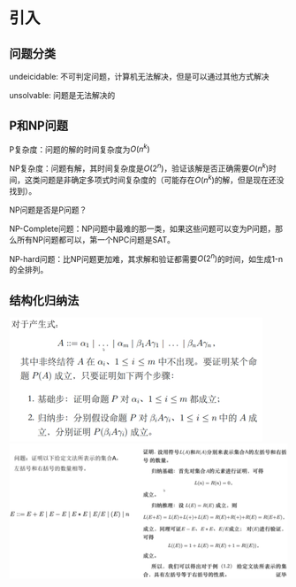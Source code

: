 # 引入

## 问题分类

undeicidable: 不可判定问题，计算机无法解决，但是可以通过其他方式解决

unsolvable: 问题是无法解决的

## P和NP问题

P复杂度：问题的解的时间复杂度为$O(n^k)$

NP复杂度：问题有解，其时间复杂度是$O(2^n)$，验证该解是否正确需要$O(n^k)$时间，这类问题是非确定多项式时间复杂度的（可能存在$O(n^k)$的解，但是现在还没找到）。

NP问题是否是P问题？

NP-Complete问题：NP问题中最难的那一类，如果这些问题可以变为P问题，那么所有NP问题都可以，第一个NPC问题是SAT。

NP-hard问题：比NP问题更加难，其求解和验证都需要$O(2^n)$的时间，如生成1-n的全排列。

## 结构化归纳法

<img src="https://raw.githubusercontent.com/hao0012/ImageStore/main/20250413145108435.png" alt="image-20250104223326268" style="zoom: 50%;" />

<img src="https://raw.githubusercontent.com/hao0012/ImageStore/main/20250413145109825.png" alt="image-20250104224157515" style="zoom: 50%;" />

